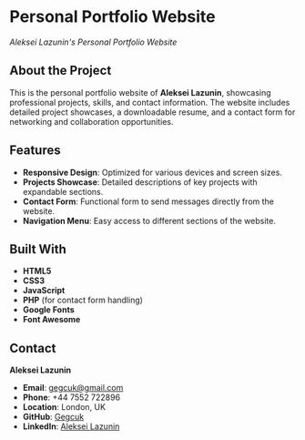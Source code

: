 # Personal Portfolio Website

*Aleksei Lazunin's Personal Portfolio Website*

## About the Project

This is the personal portfolio website of **Aleksei Lazunin**, showcasing professional projects, skills, and contact information. The website includes detailed project showcases, a downloadable resume, and a contact form for networking and collaboration opportunities.

## Features

- **Responsive Design**: Optimized for various devices and screen sizes.
- **Projects Showcase**: Detailed descriptions of key projects with expandable sections.
- **Contact Form**: Functional form to send messages directly from the website.
- **Navigation Menu**: Easy access to different sections of the website.

## Built With

- **HTML5**
- **CSS3**
- **JavaScript**
- **PHP** (for contact form handling)
- **Google Fonts**
- **Font Awesome**

## Contact

**Aleksei Lazunin**

- **Email**: [gegcuk@gmail.com](mailto:gegcuk@gmail.com)
- **Phone**: +44 7552 722896
- **Location**: London, UK
- **GitHub**: [Gegcuk](https://github.com/Gegcuk)
- **LinkedIn**: [Aleksei Lazunin](https://www.linkedin.com/in/alekseylazunin/)

